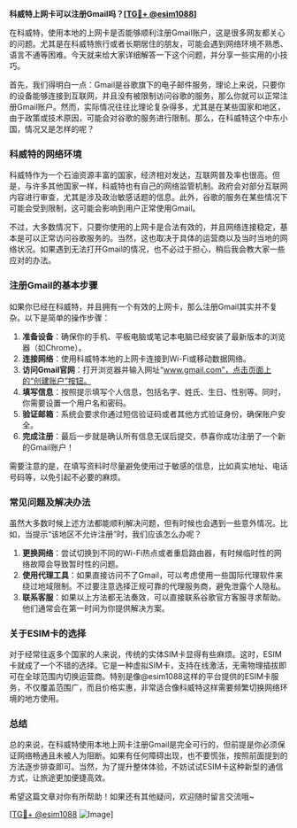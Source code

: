 **科威特上网卡可以注册Gmail吗？[[TG💪+ @esim1088](https://t.me/s/esim1088)]**

在科威特，使用本地的上网卡是否能够顺利注册Gmail账户，这是很多网友都关心的问题。尤其是在科威特旅行或者长期居住的朋友，可能会遇到网络环境不熟悉、语言不通等困难。今天就来给大家详细解答一下这个问题，并分享一些实用的小技巧。

首先，我们得明白一点：Gmail是谷歌旗下的电子邮件服务，理论上来说，只要你的设备能够连接到互联网，并且没有被限制访问谷歌的服务，那么你就可以正常注册Gmail账户。然而，实际情况往往比理论复杂得多，尤其是在某些国家和地区，由于政策或技术原因，可能会对谷歌的服务进行限制。那么，在科威特这个中东小国，情况又是怎样的呢？

### 科威特的网络环境

科威特作为一个石油资源丰富的国家，经济相对发达，互联网普及率也很高。但是，与许多其他国家一样，科威特也有自己的网络监管机制。政府会对部分互联网内容进行审查，尤其是涉及政治敏感话题的信息。此外，谷歌的服务在某些情况下可能会受到限制，这可能会影响到用户正常使用Gmail。

不过，大多数情况下，只要你使用的上网卡是合法有效的，并且网络连接稳定，基本是可以正常访问谷歌服务的。当然，这也取决于具体的运营商以及当时当地的网络状况。如果遇到无法打开Gmail的情况，也不必过于担心，稍后我会教大家一些应对的办法。

### 注册Gmail的基本步骤

如果你已经在科威特，并且拥有一个有效的上网卡，那么注册Gmail其实并不复杂。以下是简单的操作步骤：

1. **准备设备**：确保你的手机、平板电脑或笔记本电脑已经安装了最新版本的浏览器（如Chrome）。
2. **连接网络**：使用科威特本地的上网卡连接到Wi-Fi或移动数据网络。
3. **访问Gmail官网**：打开浏览器并输入网址“www.gmail.com”，点击页面上的“创建账户”按钮。
4. **填写信息**：按照提示填写个人信息，包括名字、姓氏、生日、性别等。同时，你需要设置一个用户名和密码。
5. **验证邮箱**：系统会要求你通过短信验证码或者其他方式验证身份，确保账户安全。
6. **完成注册**：最后一步就是确认所有信息无误后提交，恭喜你成功注册了一个新的Gmail账户！

需要注意的是，在填写资料时尽量避免使用过于敏感的信息，比如真实地址、电话号码等，以免引起不必要的麻烦。

### 常见问题及解决办法

虽然大多数时候上述方法都能顺利解决问题，但有时候也会遇到一些意外情况。比如，当提示“该地区不允许注册”时，我们应该怎么办呢？

1. **更换网络**：尝试切换到不同的Wi-Fi热点或者重启路由器，有时候临时性的网络故障会导致暂时性的问题。
2. **使用代理工具**：如果直接访问不了Gmail，可以考虑使用一些国际代理软件来绕过地域限制。不过要注意选择正规可靠的代理服务商，避免泄露个人隐私。
3. **联系客服**：如果以上方法都无法奏效，可以直接联系谷歌官方客服寻求帮助。他们通常会在第一时间为你提供解决方案。

### 关于ESIM卡的选择

对于经常往返多个国家的人来说，传统的实体SIM卡显得有些麻烦。这时，ESIM卡就成了一个不错的选择。它是一种虚拟SIM卡，支持在线激活，无需物理插拔即可在全球范围内切换运营商。特别是像@esim1088这样的平台提供的ESIM卡服务，不仅覆盖范围广，而且价格实惠，非常适合像科威特这样需要频繁切换网络环境的地方使用。

### 总结

总的来说，在科威特使用本地上网卡注册Gmail是完全可行的，但前提是你必须保证网络畅通且未被人为阻断。如果有任何障碍出现，也不要慌张，按照前面提到的方法逐步排查即可。当然，为了提升整体体验，不妨试试ESIM卡这种新型的通信方式，让旅途更加便捷高效。

希望这篇文章对你有所帮助！如果还有其他疑问，欢迎随时留言交流哦~

[[TG💪+ @esim1088](https://t.me/s/esim1088) ![Image](https://i.postimg.cc/4NQfJmqS/Snipaste-2025-05-13-00-14-12.png)]